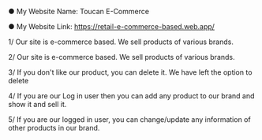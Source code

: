 ● My Website Name: Toucan E-Commerce

● My Website Link: https://retail-e-commerce-based.web.app/

1/ Our site is e-commerce based. We sell products of various brands.

2/ Our site is e-commerce based. We sell products of various brands.

3/ If you don't like our product, you can delete it. We have left the option to delete

4/ If you are our Log in user then you can add any product to our brand and show it and sell it.

5/ If you are our logged in user, you can change/update any information of other products in our brand.